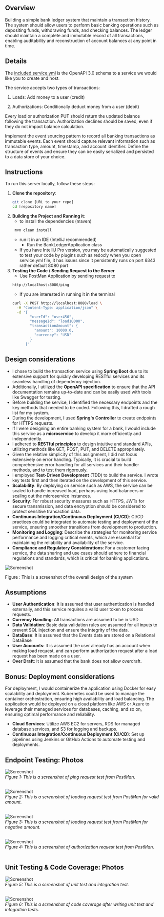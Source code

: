 ## Overview

Building a simple bank ledger system that maintain a transaction history. The system should allow users to perform basic banking operations such as depositing funds, withdrawing funds, and checking balances. The ledger should maintain a complete and immutable record of all transactions, enabling auditability and reconstruction of account balances at any point in time.

## Details

The [included service.yml](service.yml) is the OpenAPI 3.0 schema to a service we would like you to create and host.

The service accepts two types of transactions:

1. Loads: Add money to a user (credit)

2. Authorizations: Conditionally deduct money from a user (debit)

Every load or authorization PUT should return the updated balance following the transaction. Authorization declines should be saved, even if they do not impact balance calculation.

Implement the event sourcing pattern to record all banking transactions as immutable events. Each event should capture relevant information such as transaction type, amount, timestamp, and account identifier.
Define the structure of events and ensure they can be easily serialized and persisted to a data store of your choice.

## Instructions

To run this server locally, follow these steps:

1. **Clone the repository**:
   ```bash
   git clone [URL to your repo]
   cd [repository name]
   ```
2. **Building the Project and Running it**:
   - to install the dependencies (maven)
   ```bash
    mvn clean install
   ```
   - run it in an IDE (IntelliJ recommended)
     - Run the BankLedgerApplication class
   - If you have IntelliJ Pro version, you may be automatically suggested to test your code by plugins such as redocly when you open service.yml file, it has issues since it persistently runs on port 6343 rather default 8080 port
3. **Testing the Code / Sending Request to the Server**
   - Use PostMan Application by sending request to
   ```bash
   http://localhost:8080/ping
   ```
   - If you are interested in running it in the terminal
   ```bash
   curl -X POST http://localhost:8080/load \
     -H "Content-Type: application/json" \
     -d '{
           "userId": "user456",
           "messageId": "load10000",
           "transactionAmount": {
             "amount": 10000.0,
             "currency": "USD"
           }
         }'
   ```

## Design considerations

- I chose to build the transaction service using **Spring Boot** due to its extensive support for quickly developing RESTful services and its seamless handling of dependency injection.
- Additionally, I utilized the **OpenAPI specification** to ensure that the API documentation remains up-to-date and can be easily used with tools like Swagger for testing.
- Before building the service, I identified the necessary endpoints and the key methods that needed to be coded. Following this, I drafted a rough list for my system.
- During the development, I used **Spring's Controller** to create endpoints for HTTPS requests.
- If I were designing an entire banking system for a bank, I would include this service as a **microservice** to develop it more efficiently and independently.
- I adhered to **RESTful principles** to design intuitive and standard APIs, utilizing methods like GET, POST, PUT, and DELETE appropriately.
- Given the relative simplicity of this assignment, I did not focus extensively on error handling. Typically, it is crucial to build comprehensive error handling for all services and their handler methods, and to test them rigorously.
- I employed **Test-Driven Development** (TDD) to build the service. I wrote key tests first and then iterated on the development of this service.
- **Scalability**: By deploying on service such as AWS, the service can be scaled to handle increased load, perhaps using load balancers or scaling out the microservice instances.
- **Security**: For robust security measures such as HTTPS, JWTs for secure transmission, and data encryption should be considered to protect sensitive transaction data.
- **Continuous Integration/Continuous Deployment (CI/CD)**: CI/CD practices could be integrated to automate testing and deployment of the service, ensuring smoother transitions from development to production.
- **Monitoring and Logging**: Describe the strategies for monitoring service performance and logging critical events, which are essential for maintaining the reliability and availability of the service.
- **Compliance and Regulatory Considerations**: For a customer facing service, the data sharing and use cases should adhere to financial regulations and standards, which is critical for banking applications.

![Screenshot](src/images/system-design.png "Screenshot of the Design Diagram")

<figcaption>Figure : This is a screenshot of the overall design of the system</figcaption>

## Assumptions

- **User Authentication**: It is assumed that user authentication is handled externally, and this service requires a valid user token to process requests.
- **Currency Handling**: All transactions are assumed to be in USD.
- **Data Validation**: Basic data validation rules are assumed for all inputs to prevent SQL injection and ensure the integrity of the data.
- **DataBase**: It is assumed that the Events data are stored on a Relational DataBase
- **User Accounts**: It is assumed the user already has an account when making load request, and can perform authorization request after a load request has been made on a user.
- **Over Draft**: It is assumed that the bank does not allow overdraft.

## Bonus: Deployment considerations

For deployment, I would containerize the application using Docker for easy scalability and deployment. Kubernetes could be used to manage the container orchestration, ensuring high availability and load balancing. The application would be deployed on a cloud platform like AWS or Azure to leverage their managed services for databases, caching, and so on, ensuring optimal performance and reliability.

- **Cloud Services**: Utilize AWS EC2 for servers, RDS for managed database services, and S3 for logging and backups.
- **Continuous Integration/Continuous Deployment (CI/CD)**: Set up pipelines using Jenkins or GitHub Actions to automate testing and deployments.

## Endpoint Testing: Photos

![Screenshot](src/images/ping-request.png "Ping")  
_Figure 1: This is a screenshot of ping request test from PostMan._<br></br>

![Screenshot](src/images/load-request.png "load valid amount")  
_Figure 2: This is a screenshot of loading request test from PostMan for valid amount._<br></br>

![Screenshot](src/images/load-negative.png "load negative amount")  
_Figure 3: This is a screenshot of loading request test from PostMan for negative amount._<br></br>

![Screenshot](src/images/authorization-request.png "debiting money")  
_Figure 4: This is a screenshot of authorization request test from PostMan._<br></br>

## Unit Testing & Code Coverage: Photos

![Screenshot](src/images/unittest-integrationtest.png "unit test & integration test")  
_Figure 5: This is a screenshot of unit test and integration test._<br></br>

![Screenshot](src/images/code-coverage.png "code coverage")  
_Figure 6: This is a screenshot of code coverage after writing unit test and integration tests._<br></br>
